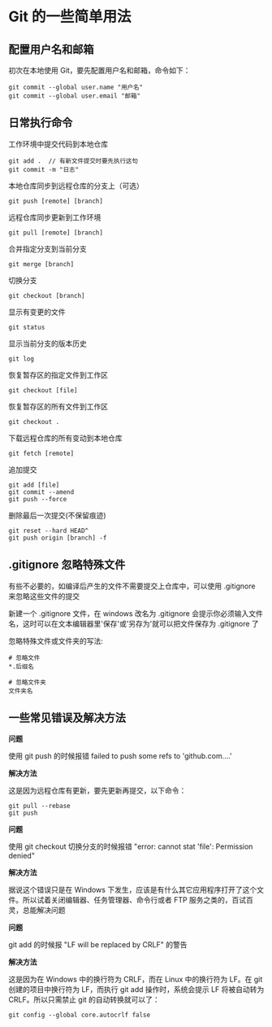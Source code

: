 ﻿# Git 的一些简单用法

## **配置用户名和邮箱**

初次在本地使用 Git，要先配置用户名和邮箱，命令如下：
```
git commit --global user.name "用户名"
git commit --global user.email "邮箱"
```

## **日常执行命令**
工作环境中提交代码到本地仓库
```
git add .  // 有新文件提交时要先执行这句
git commit -m "日志"
```

本地仓库同步到远程仓库的分支上（可选）
```
git push [remote] [branch]
```

远程仓库同步更新到工作环境
```
git pull [remote] [branch]
```

合并指定分支到当前分支
```
git merge [branch]
```

切换分支
```
git checkout [branch]
```

显示有变更的文件
```
git status
```

显示当前分支的版本历史
```
git log
```

恢复暂存区的指定文件到工作区
```
git checkout [file]
```

恢复暂存区的所有文件到工作区
```
git checkout .
```

下载远程仓库的所有变动到本地仓库
```
git fetch [remote]
```

追加提交
```
git add [file]
git commit --amend
git push --force
```

删除最后一次提交(不保留痕迹)
```
git reset --hard HEAD^
git push origin [branch] -f
```

## .gitignore 忽略特殊文件
有些不必要的，如编译后产生的文件不需要提交上仓库中，可以使用 .gitignore 来忽略这些文件的提交

新建一个 .gitignore 文件，在 windows 改名为 .gitignore 会提示你必须输入文件名，这时可以在文本编辑器里'保存'或'另存为'就可以把文件保存为 .gitignore 了

忽略特殊文件或文件夹的写法:
```
# 忽略文件
*.后缀名

# 忽略文件夹
文件夹名

```

## **一些常见错误及解决方法**

**问题**

使用 git push 的时候报错 failed to push some refs to 'github.com....'

**解决方法**

这是因为远程仓库有更新，要先更新再提交，以下命令：
```
git pull --rebase
git push
```

**问题**

使用 git checkout 切换分支的时候报错 "error: cannot stat 'file': Permission denied"

**解决方法**

据说这个错误只是在 Windows 下发生，应该是有什么其它应用程序打开了这个文件。所以试着关闭编辑器、任务管理器、命令行或者 FTP 服务之类的，百试百灵，总能解决问题

**问题**

git add 的时候报 "LF will be replaced by CRLF" 的警告

**解决方法**

这是因为在 Windows 中的换行符为 CRLF，而在 Linux 中的换行符为 LF。在 git 创建的项目中换行符为 LF，而执行 git add 操作时，系统会提示 LF 将被自动转为 CRLF。所以只需禁止 git 的自动转换就可以了：
```
git config --global core.autocrlf false
```
